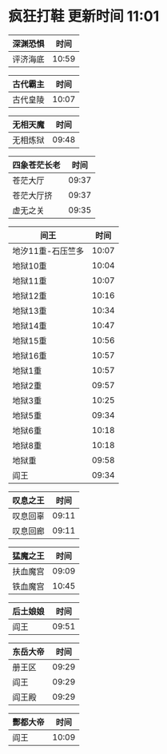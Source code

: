 # 疯狂打鞋 更新时间 11:01

| 深渊恐惧   | 时间    |
|--------|-------|
| 评济海底 | 10:59 |

| 古代霸主   | 时间    |
|--------|-------|
| 古代皇陵 | 10:07 |

| 无相天魔   | 时间    |
|--------|-------|
| 无相炼狱 | 09:48 |

| 四象苍茫长老   | 时间    |
|--------|-------|
| 苍茫大厅 | 09:37 |
| 苍茫大厅挤 | 09:37 |
| 虚无之关 | 09:35 |

| 间王   | 时间    |
|--------|-------|
| 地汐11重-石压竺多 | 10:07 |
| 地狱10重 | 10:04 |
| 地狱11重 | 10:07 |
| 地狱12重 | 10:16 |
| 地狱13重 | 10:34 |
| 地狱14重 | 10:47 |
| 地狱15重 | 10:56 |
| 地狱16重 | 10:57 |
| 地狱1重 | 10:57 |
| 地狱2重 | 09:57 |
| 地狱3重 | 10:25 |
| 地狱5重 | 09:34 |
| 地狱6重 | 10:18 |
| 地狱8重 | 10:18 |
| 地狱重 | 09:58 |
| 阎王 | 09:34 |

| 叹息之王   | 时间    |
|--------|-------|
| 叹息回辜 | 09:11 |
| 叹息回廊 | 09:11 |

| 猛魔之王   | 时间    |
|--------|-------|
| 扶血魔宫 | 09:09 |
| 铁血魔宫 | 10:45 |

| 后土娘娘   | 时间    |
|--------|-------|
| 阎王 | 09:51 |

| 东岳大帝   | 时间    |
|--------|-------|
| 册王区 | 09:29 |
| 阎王 | 09:29 |
| 阎王殿 | 09:29 |

| 酆都大帝   | 时间    |
|--------|-------|
| 阎王 | 10:09 |